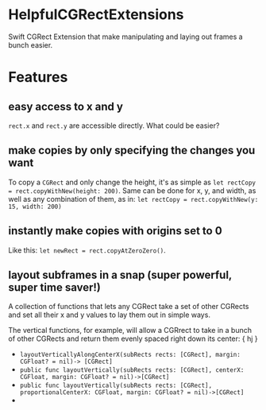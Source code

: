 # HelpfulCGRectExtensions
Swift CGRect Extension that make manipulating and laying out frames a bunch easier.

# Features
## easy access to x and y
`rect.x` and `rect.y` are accessible directly. What could be easier?

## make copies by only specifying the changes you want
To copy a `CGRect` and only change the height, it's as simple as `let rectCopy = rect.copyWithNew(height: 200)`. Same can be done for x, y, and width, as well as any combination of them, as in: `let rectCopy = rect.copyWithNew(y: 15, width: 200)`

## instantly make copies with origins set to 0
Like this: `let newRect = rect.copyAtZeroZero()`.

## layout subframes in a snap (super powerful, super time saver!)
A collection of functions that lets any CGRect take a set of other CGRects and set all their x and y values to lay them out in simple ways.

The vertical functions, for example, will allow a CGRrect to take in a bunch of other CGRects and return them evenly spaced right down its center:
{ hj
}
 - `layoutVerticallyAlongCenterX(subRects rects: [CGRect], margin: CGFloat? = nil)-> [CGRect]`
 - `public func layoutVertically(subRects rects: [CGRect], centerX: CGFloat, margin: CGFloat? = nil)->[CGRect]`
 - `public func layoutVertically(subRects rects: [CGRect], proportionalCenterX: CGFloat, margin: CGFloat? = nil)->[CGRect]`
 - 
